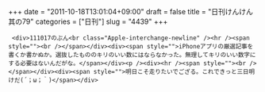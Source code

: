 +++
date = "2011-10-18T13:01:04+09:00"
draft = false
title = "日刊けんけん 其の79"
categories = ["日刊"]
slug = "4439"
+++


     <div>111017のぶん<br class="Apple-interchange-newline" /><hr /><span style=""><br /></span></div><div><span style="">iPhoneアプリの厳選記事を書くか書かぬか。選抜したもののキリのいい数にはならなかった。無理してキリのいい数字にする必要はないんだがな。</span></div><p /><div><hr /><span style=""><br /></span></div><div><span style="">明日こそ走りたいでござる。これできっと三日明けだ(´；ω；｀)</span></div>
  
